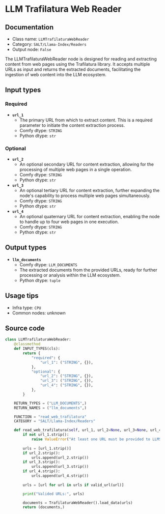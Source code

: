 # LLM Trafilatura Web Reader
## Documentation
- Class name: `LLMTrafilaturaWebReader`
- Category: `SALT/Llama-Index/Readers`
- Output node: `False`

The LLMTrafilaturaWebReader node is designed for reading and extracting content from web pages using the Trafilatura library. It accepts multiple URLs as input and returns the extracted documents, facilitating the ingestion of web content into the LLM ecosystem.
## Input types
### Required
- **`url_1`**
    - The primary URL from which to extract content. This is a required parameter to initiate the content extraction process.
    - Comfy dtype: `STRING`
    - Python dtype: `str`
### Optional
- **`url_2`**
    - An optional secondary URL for content extraction, allowing for the processing of multiple web pages in a single operation.
    - Comfy dtype: `STRING`
    - Python dtype: `str`
- **`url_3`**
    - An optional tertiary URL for content extraction, further expanding the node's capability to process multiple web pages simultaneously.
    - Comfy dtype: `STRING`
    - Python dtype: `str`
- **`url_4`**
    - An optional quaternary URL for content extraction, enabling the node to handle up to four web pages in one execution.
    - Comfy dtype: `STRING`
    - Python dtype: `str`
## Output types
- **`llm_documents`**
    - Comfy dtype: `LLM_DOCUMENTS`
    - The extracted documents from the provided URLs, ready for further processing or analysis within the LLM ecosystem.
    - Python dtype: `tuple`
## Usage tips
- Infra type: `CPU`
- Common nodes: unknown


## Source code
```python
class LLMTrafilaturaWebReader:
    @classmethod
    def INPUT_TYPES(cls):
        return {
            "required": {
                "url_1": ("STRING", {}),
            },
            "optional": {
                "url_2": ("STRING", {}),
                "url_3": ("STRING", {}),
                "url_4": ("STRING", {}),
            },
        }

    RETURN_TYPES = ("LLM_DOCUMENTS",)
    RETURN_NAMES = ("llm_documents",)

    FUNCTION = "read_web_trafilatura"
    CATEGORY = "SALT/Llama-Index/Readers"

    def read_web_trafilatura(self, url_1, url_2=None, url_3=None, url_4=None):
        if not url_1.strip():
            raise ValueError("At least one URL must be provided to LLMSimpleWebPageReader")
        
        urls = [url_1.strip()]
        if url_2.strip():
            urls.append(url_2.strip())
        if url_3.strip():
            urls.append(url_3.strip())
        if url_4.strip():
            urls.append(url_4.strip())
        
        urls = [url for url in urls if valid_url(url)]

        print("Valided URLs:", urls)

        documents = TrafilaturaWebReader().load_data(urls)
        return (documents,)

```
